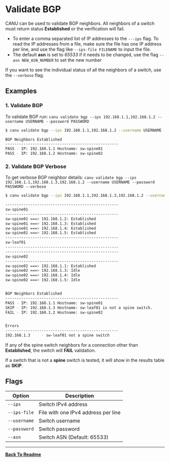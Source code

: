 # Validate BGP

CANU can be used to validate BGP neighbors. All neighbors of a switch must return status **Established** or the verification will fail.

- To enter a comma separated list of IP addresses to the `---ips` flag. To read the IP addresses from a file, make sure the file has one IP address per line, and use the flag like `--ips-file FILENAME` to input the file.
- The default **asn** is set to _65533_ if it needs to be changed, use the flag `--asn NEW_ASN_NUMBER` to set the new number

If you want to see the individual status of all the neighbors of a switch, use the `--verbose` flag.

## Examples

### 1. Validate BGP

To validate BGP run: `canu validate bgp --ips 192.168.1.1,192.168.1.2 --username USERNAME --password PASSWORD`

```bash
$ canu validate bgp --ips 192.168.1.1,192.168.1.2 --username USERNAME --password PASSWORD

BGP Neighbors Established
--------------------------------------------------
PASS - IP: 192.168.1.1 Hostname: sw-spine01
PASS - IP: 192.168.1.2 Hostname: sw-spine02

```

### 2. Validate BGP Verbose

To get verbose BGP neighbor details: `canu validate bgp --ips 192.168.1.1,192.168.1.3,192.168.1.2 --username USERNAME --password PASSWORD --verbose`

```bash
$ canu validate bgp --ips 192.168.1.1,192.168.1.3,192.168.1.2 --username USERNAME --password PASSWORD --verbose

--------------------------------------------------
sw-spine01
--------------------------------------------------
sw-spine01 ===> 192.168.1.2: Established
sw-spine01 ===> 192.168.1.3: Established
sw-spine01 ===> 192.168.1.4: Established
sw-spine01 ===> 192.168.1.5: Established
--------------------------------------------------
sw-leaf01
--------------------------------------------------
--------------------------------------------------
sw-spine02
--------------------------------------------------
sw-spine02 ===> 192.168.1.1: Established
sw-spine02 ===> 192.168.1.3: Idle
sw-spine02 ===> 192.168.1.4: Idle
sw-spine02 ===> 192.168.1.5: Idle


BGP Neighbors Established
--------------------------------------------------
PASS - IP: 192.168.1.1 Hostname: sw-spine01
SKIP - IP: 192.168.1.3 Hostname: sw-leaf01 is not a spine switch.
FAIL - IP: 192.168.1.2 Hostname: sw-spine02


Errors
--------------------------------------------------
192.168.1.3     - sw-leaf01 not a spine switch
```

If any of the spine switch neighbors for a connection other than **Established**, the switch will **FAIL** validation.

If a switch that is not a **spine** switch is tested, it will show in the results table as **SKIP**.

## Flags

| Option       | Description                         |
| ------------ | ----------------------------------- |
| `--ips`      | Switch IPv4 address                 |
| `--ips-file` | File with one IPv4 address per line |
| `--username` | Switch username                     |
| `--password` | Switch password                     |
| `--asn`      | Switch ASN (Default: 65533)         |

---

**[Back To Readme](/readme.md)**<br>
